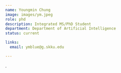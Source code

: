 ```yaml
---
name: Youngmin Chung
image: images/ym.jpeg
role: phd
description: Integrated MS/PhD Student
department: Department of Artificial Intelligence
status: current

links:
  email: ymblue@g.skku.edu

---
```


.
